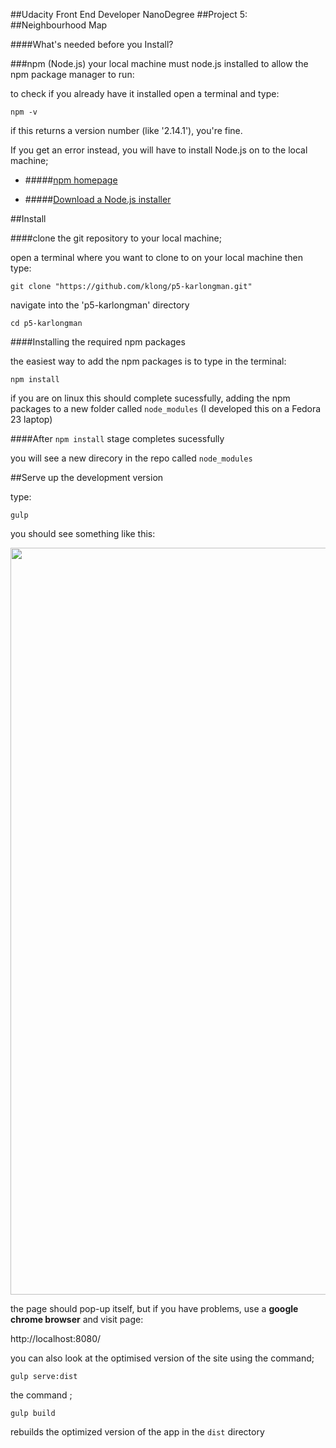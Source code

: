 ##Udacity Front End Developer NanoDegree
##Project 5:
##Neighbourhood Map

####What's needed before you Install?

###npm (Node.js)
your local machine must node.js installed to allow the npm package manager to run:

to check if you already have it installed open a terminal and type:

`npm -v`

 if this returns a version number (like '2.14.1'), you're fine.

 If you get an error instead,  you will have to install Node.js on to the local machine;

* #####[npm homepage](https://www.npmjs.com/)

* #####[Download a Node.js installer](https://nodejs.org/en/download/)


##Install

####clone the git repository to your local machine;

open a terminal where you want to clone to on your local machine
then type:

`git clone "https://github.com/klong/p5-karlongman.git"`

navigate into the 'p5-karlongman' directory

`cd p5-karlongman`

####Installing the required npm packages

the easiest way to add the npm packages is to type in the terminal:

`npm install`

if you are on linux this should complete sucessfully, adding the npm packages to a new folder called `node_modules`
(I developed this on a Fedora 23 laptop)

####After `npm install`  stage completes sucessfully

you will see a new direcory in the repo called `node_modules`

##Serve up the development version

type:

`gulp`

you should see something like this:

<img src="/Users/grover/GIT-REPOS/p5-karlongman/screenShots/NeighbourhoodMap01.jpg" width="1140" height="1195" />


the page should pop-up itself, but if you have problems, use a **google chrome browser** and visit page:

http://localhost:8080/

you can also look at the optimised version of the site using the command;

`gulp serve:dist`

the command ;

`gulp build`

rebuilds the optimized version of the app in the `dist` directory
